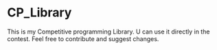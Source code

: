 # CP_Library
This is my Competitive programming Library.
U can use it directly in the contest.
Feel free to contribute and suggest changes.
